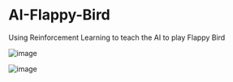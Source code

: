 # AI-Flappy-Bird
Using Reinforcement Learning to teach the AI to play Flappy Bird

![image](https://github.com/hpoymi/AI-Flappy-Bird/assets/104851253/8f96beb5-b816-4587-a3c2-db193dd144b6)

![image](https://github.com/hpoymi/AI-Flappy-Bird/assets/104851253/4d9cc6a2-d099-446e-a46e-5fecf7023b49)

